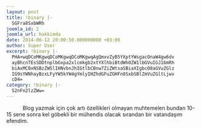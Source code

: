 ```yaml
---
layout: post
title: !binary |-
  SGFra8SxbWRh
joomla_id: 2
joomla_url: hakkimda
date: 2014-06-12 20:00:50.000000000 +03:00
author: Super User
excerpt: !binary |-
  PHA+wqDCoMKgwqDCoMKgwqDCoMKgwqAgQmxvZyB5YXptYWsgacOnaW4gw6dv
  ayBhcnTEsSDDtnplbGxpa2xlcmkgb2xtYXlhbiBtdWh0ZW1lbGVuIGJ1bmRh
  biAxMC0xNSBzZW5lIHNvbnJhIGtlbCBnw7ZiZWtsaSBiaXIgbcO8aGVuZGlz
  IG9sYWNhayBzxLFyYW5kYW4gYmlyIHZhdGFuZGHFn8SxbSBlZmVuZGltLjwv
  cD4=
category: !binary |-
  S2nFn2lzZWw=
---
```

<p>           Blog yazmak için çok artı özellikleri olmayan muhtemelen bundan 10-15 sene sonra kel göbekli bir mühendis olacak sırandan bir vatandaşım efendim.</p>
